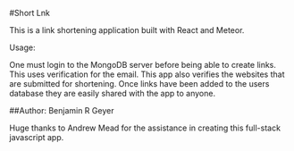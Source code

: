 #Short Lnk

This is a link shortening application built with React and Meteor.

Usage:

One must login to the MongoDB server before being able to create links.  
This uses verification for the email.  This app also verifies the websites
that are submitted for shortening.   Once links have been added to the
users database they are easily shared with the app to anyone.

##Author:
Benjamin R Geyer


Huge thanks to Andrew Mead for the assistance in creating this full-stack
javascript app.
